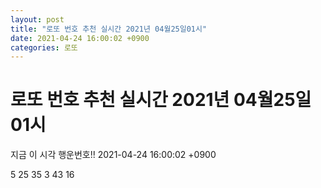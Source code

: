 ```yaml
---
layout: post
title: "로또 번호 추천 실시간 2021년 04월25일01시"
date: 2021-04-24 16:00:02 +0900
categories: 로또
---
```


# 로또 번호 추천 실시간 2021년 04월25일01시

지금 이 시각 행운번호!! 2021-04-24 16:00:02 +0900

 5  25  35  3  43  16 

